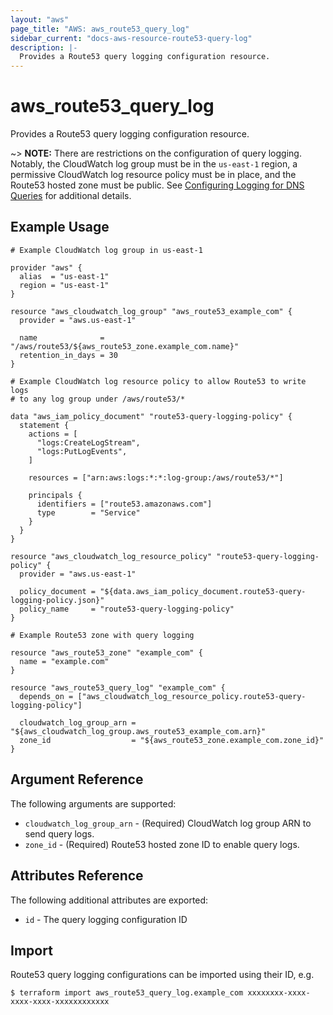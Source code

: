 ```yaml
---
layout: "aws"
page_title: "AWS: aws_route53_query_log"
sidebar_current: "docs-aws-resource-route53-query-log"
description: |-
  Provides a Route53 query logging configuration resource.
---
```


# aws_route53_query_log

Provides a Route53 query logging configuration resource.

~> **NOTE:** There are restrictions on the configuration of query logging. Notably,
the CloudWatch log group must be in the `us-east-1` region,
a permissive CloudWatch log resource policy must be in place, and
the Route53 hosted zone must be public.
See [Configuring Logging for DNS Queries](https://docs.aws.amazon.com/Route53/latest/DeveloperGuide/query-logs.html?console_help=true#query-logs-configuring) for additional details.

## Example Usage

```hcl
# Example CloudWatch log group in us-east-1

provider "aws" {
  alias  = "us-east-1"
  region = "us-east-1"
}

resource "aws_cloudwatch_log_group" "aws_route53_example_com" {
  provider = "aws.us-east-1"

  name              = "/aws/route53/${aws_route53_zone.example_com.name}"
  retention_in_days = 30
}

# Example CloudWatch log resource policy to allow Route53 to write logs
# to any log group under /aws/route53/*

data "aws_iam_policy_document" "route53-query-logging-policy" {
  statement {
    actions = [
      "logs:CreateLogStream",
      "logs:PutLogEvents",
    ]

    resources = ["arn:aws:logs:*:*:log-group:/aws/route53/*"]

    principals {
      identifiers = ["route53.amazonaws.com"]
      type        = "Service"
    }
  }
}

resource "aws_cloudwatch_log_resource_policy" "route53-query-logging-policy" {
  provider = "aws.us-east-1"

  policy_document = "${data.aws_iam_policy_document.route53-query-logging-policy.json}"
  policy_name     = "route53-query-logging-policy"
}

# Example Route53 zone with query logging

resource "aws_route53_zone" "example_com" {
  name = "example.com"
}

resource "aws_route53_query_log" "example_com" {
  depends_on = ["aws_cloudwatch_log_resource_policy.route53-query-logging-policy"]

  cloudwatch_log_group_arn = "${aws_cloudwatch_log_group.aws_route53_example_com.arn}"
  zone_id                  = "${aws_route53_zone.example_com.zone_id}"
}
```

## Argument Reference

The following arguments are supported:

* `cloudwatch_log_group_arn` - (Required) CloudWatch log group ARN to send query logs.
* `zone_id` - (Required) Route53 hosted zone ID to enable query logs.

## Attributes Reference

The following additional attributes are exported:

* `id` - The query logging configuration ID

## Import

Route53 query logging configurations can be imported using their ID, e.g.

```
$ terraform import aws_route53_query_log.example_com xxxxxxxx-xxxx-xxxx-xxxx-xxxxxxxxxxxx
```
